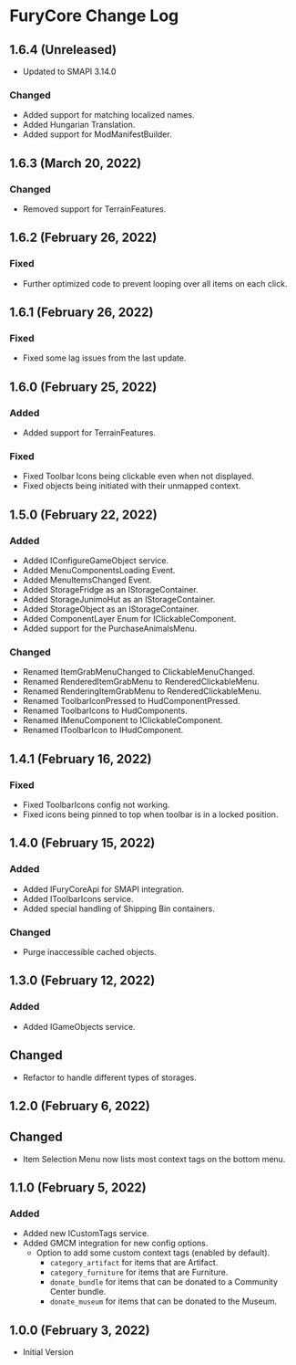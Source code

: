 ﻿# FuryCore Change Log

## 1.6.4 (Unreleased)

* Updated to SMAPI 3.14.0

### Changed

* Added support for matching localized names.
* Added Hungarian Translation.
* Added support for ModManifestBuilder.

## 1.6.3 (March 20, 2022)

### Changed

* Removed support for TerrainFeatures.

## 1.6.2 (February 26, 2022)

### Fixed

* Further optimized code to prevent looping over all items on each click.

## 1.6.1 (February 26, 2022)

### Fixed

* Fixed some lag issues from the last update.

## 1.6.0 (February 25, 2022)

### Added

* Added support for TerrainFeatures.

### Fixed

* Fixed Toolbar Icons being clickable even when not displayed.
* Fixed objects being initiated with their unmapped context.

## 1.5.0 (February 22, 2022)

### Added

* Added IConfigureGameObject service.
* Added MenuComponentsLoading Event.
* Added MenuItemsChanged Event.
* Added StorageFridge as an IStorageContainer.
* Added StorageJunimoHut as an IStorageContainer.
* Added StorageObject as an IStorageContainer.
* Added ComponentLayer Enum for IClickableComponent.
* Added support for the PurchaseAnimalsMenu.

### Changed

* Renamed ItemGrabMenuChanged to ClickableMenuChanged.
* Renamed RenderedItemGrabMenu to RenderedClickableMenu.
* Renamed RenderingItemGrabMenu to RenderedClickableMenu.
* Renamed ToolbarIconPressed to HudComponentPressed.
* Renamed ToolbarIcons to HudComponents.
* Renamed IMenuComponent to IClickableComponent.
* Renamed IToolbarIcon to IHudComponent.

## 1.4.1 (February 16, 2022)

### Fixed

* Fixed ToolbarIcons config not working.
* Fixed icons being pinned to top when toolbar is in a locked position.

## 1.4.0 (February 15, 2022)

### Added

* Added IFuryCoreApi for SMAPI integration.
* Added IToolbarIcons service.
* Added special handling of Shipping Bin containers.

### Changed

* Purge inaccessible cached objects.

## 1.3.0 (February 12, 2022)

### Added

* Added IGameObjects service.

## Changed

* Refactor to handle different types of storages.

## 1.2.0 (February 6, 2022)

## Changed

* Item Selection Menu now lists most context tags on the bottom menu.

## 1.1.0 (February 5, 2022)

### Added

* Added new ICustomTags service.
* Added GMCM integration for new config options.
    * Option to add some custom context tags (enabled by default).
        * `category_artifact` for items that are Artifact.
        * `category_furniture` for items that are Furniture.
        * `donate_bundle` for items that can be donated to a Community Center bundle.
        * `donate_museum` for items that can be donated to the Museum.

## 1.0.0 (February 3, 2022)

* Initial Version
